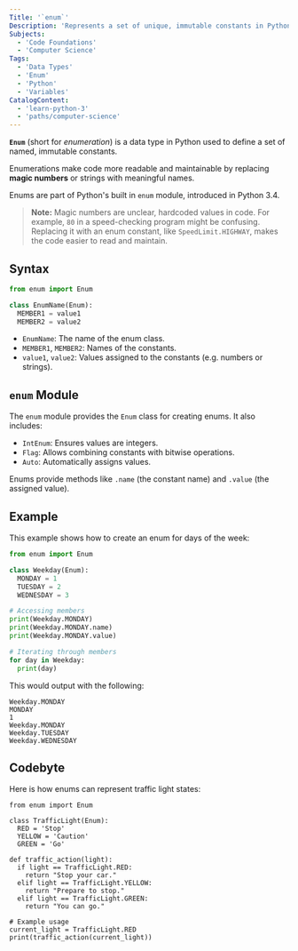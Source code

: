 ```yaml
---
Title: '`enum`'
Description: 'Represents a set of unique, immutable constants in Python.'
Subjects:
  - 'Code Foundations'
  - 'Computer Science'
Tags:
  - 'Data Types'
  - 'Enum'
  - 'Python'
  - 'Variables'
CatalogContent:
  - 'learn-python-3'
  - 'paths/computer-science'
---
```


**`Enum`** (short for _enumeration_) is a data type in Python used to define a set of named, immutable constants.

Enumerations make code more readable and maintainable by replacing **magic numbers** or strings with meaningful names.

Enums are part of Python's built in `enum` module, introduced in Python 3.4.

> **Note:** Magic numbers are unclear, hardcoded values in code. For example, `80` in a speed-checking program might be confusing. Replacing it with an enum constant, like `SpeedLimit.HIGHWAY`, makes the code easier to read and maintain.

## Syntax

```python
from enum import Enum

class EnumName(Enum):
  MEMBER1 = value1
  MEMBER2 = value2
```

- `EnumName`: The name of the enum class.
- `MEMBER1`, `MEMBER2`: Names of the constants.
- `value1`, `value2`: Values assigned to the constants (e.g. numbers or strings).

## `enum` Module

The `enum` module provides the `Enum` class for creating enums. It also includes:

- `IntEnum`: Ensures values are integers.
- `Flag`: Allows combining constants with bitwise operations.
- `Auto`: Automatically assigns values.

Enums provide methods like `.name` (the constant name) and `.value` (the assigned value).

## Example

This example shows how to create an enum for days of the week:

```python
from enum import Enum

class Weekday(Enum):
  MONDAY = 1
  TUESDAY = 2
  WEDNESDAY = 3

# Accessing members
print(Weekday.MONDAY)
print(Weekday.MONDAY.name)
print(Weekday.MONDAY.value)

# Iterating through members
for day in Weekday:
  print(day)
```

This would output with the following:

```shell
Weekday.MONDAY
MONDAY
1
Weekday.MONDAY
Weekday.TUESDAY
Weekday.WEDNESDAY
```

## Codebyte

Here is how enums can represent traffic light states:

```codebyte/python
from enum import Enum

class TrafficLight(Enum):
  RED = 'Stop'
  YELLOW = 'Caution'
  GREEN = 'Go'

def traffic_action(light):
  if light == TrafficLight.RED:
    return "Stop your car."
  elif light == TrafficLight.YELLOW:
    return "Prepare to stop."
  elif light == TrafficLight.GREEN:
    return "You can go."

# Example usage
current_light = TrafficLight.RED
print(traffic_action(current_light))
```
